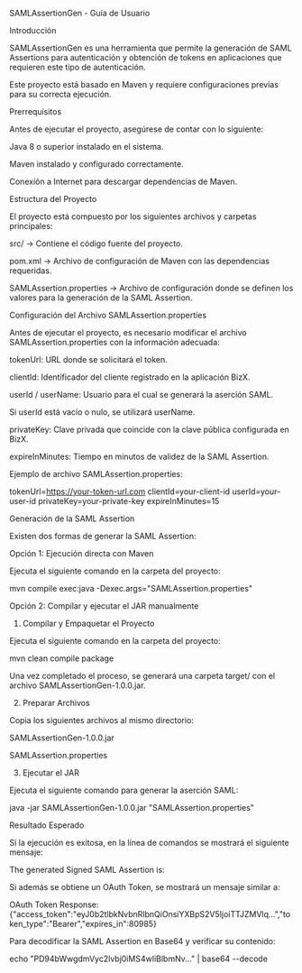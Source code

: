 SAMLAssertionGen - Guía de Usuario

Introducción

SAMLAssertionGen es una herramienta que permite la generación de SAML Assertions para autenticación y obtención de tokens en aplicaciones que requieren este tipo de autenticación.

Este proyecto está basado en Maven y requiere configuraciones previas para su correcta ejecución.

Prerrequisitos

Antes de ejecutar el proyecto, asegúrese de contar con lo siguiente:

Java 8 o superior instalado en el sistema.

Maven instalado y configurado correctamente.

Conexión a Internet para descargar dependencias de Maven.

Estructura del Proyecto

El proyecto está compuesto por los siguientes archivos y carpetas principales:

src/ → Contiene el código fuente del proyecto.

pom.xml → Archivo de configuración de Maven con las dependencias requeridas.

SAMLAssertion.properties → Archivo de configuración donde se definen los valores para la generación de la SAML Assertion.

Configuración del Archivo SAMLAssertion.properties

Antes de ejecutar el proyecto, es necesario modificar el archivo SAMLAssertion.properties con la información adecuada:

tokenUrl: URL donde se solicitará el token.

clientId: Identificador del cliente registrado en la aplicación BizX.

userId / userName: Usuario para el cual se generará la aserción SAML.

Si userId está vacío o nulo, se utilizará userName.

privateKey: Clave privada que coincide con la clave pública configurada en BizX.

expireInMinutes: Tiempo en minutos de validez de la SAML Assertion.

Ejemplo de archivo SAMLAssertion.properties:

tokenUrl=https://your-token-url.com
clientId=your-client-id
userId=your-user-id
privateKey=your-private-key
expireInMinutes=15

Generación de la SAML Assertion

Existen dos formas de generar la SAML Assertion:

Opción 1: Ejecución directa con Maven

Ejecuta el siguiente comando en la carpeta del proyecto:

mvn compile exec:java -Dexec.args="SAMLAssertion.properties"

Opción 2: Compilar y ejecutar el JAR manualmente

1. Compilar y Empaquetar el Proyecto

Ejecuta el siguiente comando en la carpeta del proyecto:

mvn clean compile package

Una vez completado el proceso, se generará una carpeta target/ con el archivo SAMLAssertionGen-1.0.0.jar.

2. Preparar Archivos

Copia los siguientes archivos al mismo directorio:

SAMLAssertionGen-1.0.0.jar

SAMLAssertion.properties

3. Ejecutar el JAR

Ejecuta el siguiente comando para generar la aserción SAML:

java -jar SAMLAssertionGen-1.0.0.jar "SAMLAssertion.properties"

Resultado Esperado

Si la ejecución es exitosa, en la línea de comandos se mostrará el siguiente mensaje:

The generated Signed SAML Assertion is: <SAML Assertion Base64>

Si además se obtiene un OAuth Token, se mostrará un mensaje similar a:

OAuth Token Response:
{"access_token":"eyJ0b2tlbkNvbnRlbnQiOnsiYXBpS2V5IjoiTTJZMVlq...","token_type":"Bearer","expires_in":80985}

Para decodificar la SAML Assertion en Base64 y verificar su contenido:

echo "PD94bWwgdmVyc2lvbj0iMS4wIiBlbmNv..." | base64 --decode
